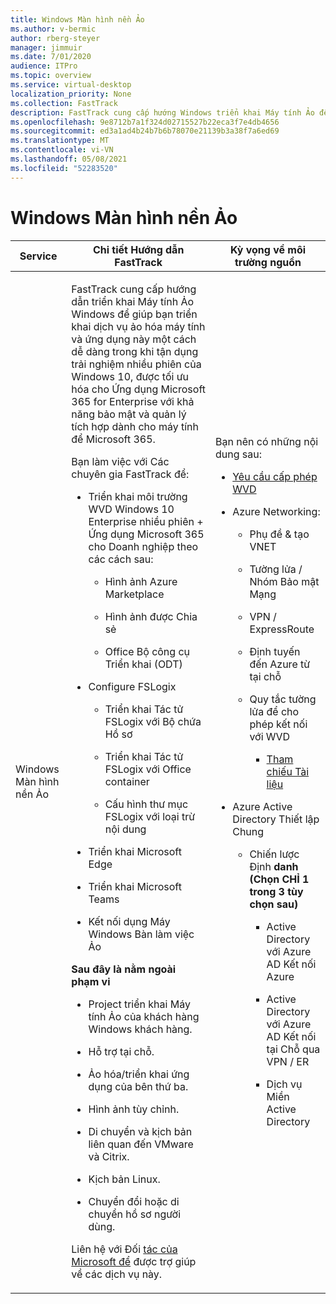 ```yaml
---
title: Windows Màn hình nền Ảo
ms.author: v-bermic
author: rberg-steyer
manager: jimmuir
ms.date: 7/01/2020
audience: ITPro
ms.topic: overview
ms.service: virtual-desktop
localization_priority: None
ms.collection: FastTrack
description: FastTrack cung cấp hướng Windows triển khai Máy tính Ảo để giúp bạn triển khai máy tính này.
ms.openlocfilehash: 9e8712b7a1f324d02715527b22eca3f7e4db4656
ms.sourcegitcommit: ed3a1ad4b24b7b6b78070e21139b3a38f7a6ed69
ms.translationtype: MT
ms.contentlocale: vi-VN
ms.lasthandoff: 05/08/2021
ms.locfileid: "52283520"
---
```

# <a name="windows-virtual-desktop"></a>Windows Màn hình nền Ảo

<table>
<thead>
<tr class="header">
<th><strong>Service</strong></th>
<th><strong>Chi tiết Hướng dẫn FastTrack</strong></th>
<th><strong>Kỳ vọng về môi trường nguồn</strong></th>
</tr>
</thead>
<tbody>
<tr class="odd">
<td>Windows Màn hình nền Ảo</td>
<td><p>FastTrack cung cấp hướng dẫn triển khai Máy tính Ảo Windows để giúp bạn triển khai dịch vụ ảo hóa máy tính và ứng dụng này một cách dễ dàng trong khi tận dụng trải nghiệm nhiều phiên của Windows 10, được tối ưu hóa cho Ứng dụng Microsoft 365 for Enterprise với khả năng bảo mật và quản lý tích hợp dành cho máy tính để Microsoft 365.</p>
<p>Bạn làm việc với Các chuyên gia FastTrack để:</p>
<ul>
<li><p>Triển khai môi trường WVD Windows 10 Enterprise nhiều phiên + Ứng dụng Microsoft 365 cho Doanh nghiệp theo các cách sau:</p>
<ul>
<li><p>Hình ảnh Azure Marketplace</p></li>
<li><p>Hình ảnh được Chia sẻ</p></li>
<li><p>Office Bộ công cụ Triển khai (ODT)</p></li>
</ul></li>
<li><p>Configure FSLogix</p>
<ul>
<li><p>Triển khai Tác tử FSLogix với Bộ chứa Hồ sơ</p></li>
<li><p>Triển khai Tác tử FSLogix với Office container</p></li>
<li><p>Cấu hình thư mục FSLogix với loại trừ nội dung</p></li>
</ul></li>
<li><p>Triển khai Microsoft Edge</p></li>
<li><p>Triển khai Microsoft Teams</p></li>
<li><p>Kết nối dụng Máy Windows Bàn làm việc Ảo</p></li>
</ul>
<p><strong>Sau đây là nằm ngoài phạm vi</strong></p>
<ul>
<li><p>Project triển khai Máy tính Ảo của khách hàng Windows khách hàng.</p></li>
<li><p>Hỗ trợ tại chỗ.</p></li>
<li><p>Ảo hóa/triển khai ứng dụng của bên thứ ba.</p></li>
<li><p>Hình ảnh tùy chỉnh.</p></li>
<li><p>Di chuyển và kịch bản liên quan đến VMware và Citrix.</p></li>
<li><p>Kịch bản Linux.</p></li>
<li><p>Chuyển đổi hoặc di chuyển hồ sơ người dùng.</p></li>
</ul>
<p>Liên hệ với Đối <a href="https://go.microsoft.com/fwlink/?linkid=2080150">tác của Microsoft để</a> được trợ giúp về các dịch vụ này.</p></td>
<td><p>Bạn nên có những nội dung sau:</p>
<ul>
<li><p><a href="https://docs.microsoft.com/azure/virtual-desktop/overview#requirements">Yêu cầu cấp phép WVD</a></p></li>
<li><p>Azure Networking:</p>
<ul>
<li><p>Phụ đề &amp; tạo VNET</p></li>
<li><p>Tường lửa / Nhóm Bảo mật Mạng</p></li>
<li><p>VPN / ExpressRoute</p></li>
<li><p>Định tuyến đến Azure từ tại chỗ</p></li>
<li><p>Quy tắc tường lửa để cho phép kết nối với WVD</p>
<ul>
<li><p><a href="https://docs.microsoft.com/azure/virtual-desktop/overview#supported-remote-desktop-clients">Tham chiếu Tài liệu</a></p></li>
</ul></li>
</ul></li>
<li><p>Azure Active Directory Thiết lập Chung</p>
<ul>
<li><p>Chiến lược Định <strong>danh (Chọn CHỈ 1 trong 3 tùy chọn sau)</strong></p>
<ul>
<li><p>Active Directory với Azure AD Kết nối Azure</p></li>
<li><p>Active Directory với Azure AD Kết nối tại Chỗ qua VPN / ER</p></li>
<li><p>Dịch vụ Miền Active Directory</p></li>
</ul></li>
</ul></li>
</ul></td>
</tr>
</tbody>
</table>
